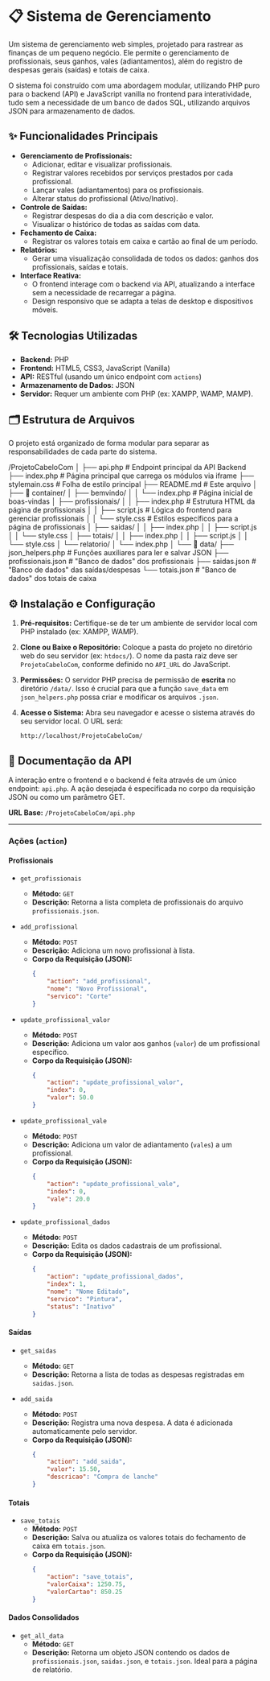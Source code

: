 # 📋 Sistema de Gerenciamento

Um sistema de gerenciamento web simples, projetado para rastrear as finanças de um pequeno negócio. Ele permite o gerenciamento de profissionais, seus ganhos, vales (adiantamentos), além do registro de despesas gerais (saídas) e totais de caixa.

O sistema foi construído com uma abordagem modular, utilizando PHP puro para o backend (API) e JavaScript vanilla no frontend para interatividade, tudo sem a necessidade de um banco de dados SQL, utilizando arquivos JSON para armazenamento de dados.

## ✨ Funcionalidades Principais

* **Gerenciamento de Profissionais:**
    * Adicionar, editar e visualizar profissionais.
    * Registrar valores recebidos por serviços prestados por cada profissional.
    * Lançar vales (adiantamentos) para os profissionais.
    * Alterar status do profissional (Ativo/Inativo).
* **Controle de Saídas:**
    * Registrar despesas do dia a dia com descrição e valor.
    * Visualizar o histórico de todas as saídas com data.
* **Fechamento de Caixa:**
    * Registrar os valores totais em caixa e cartão ao final de um período.
* **Relatórios:**
    * Gerar uma visualização consolidada de todos os dados: ganhos dos profissionais, saídas e totais.
* **Interface Reativa:**
    * O frontend interage com o backend via API, atualizando a interface sem a necessidade de recarregar a página.
    * Design responsivo que se adapta a telas de desktop e dispositivos móveis.

## 🛠️ Tecnologias Utilizadas

* **Backend:** PHP
* **Frontend:** HTML5, CSS3, JavaScript (Vanilla)
* **API:** RESTful (usando um único endpoint com `actions`)
* **Armazenamento de Dados:** JSON
* **Servidor:** Requer um ambiente com PHP (ex: XAMPP, WAMP, MAMP).

## 🗂️ Estrutura de Arquivos

O projeto está organizado de forma modular para separar as responsabilidades de cada parte do sistema.

/ProjetoCabeloCom
│
├── api.php                 # Endpoint principal da API Backend
├── index.php               # Página principal que carrega os módulos via iframe
├── stylemain.css           # Folha de estilo principal
├── README.md               # Este arquivo
│
├── 📁 container/
│   ├── bemvindo/
│   │   └── index.php       # Página inicial de boas-vindas
│   ├── profissionais/
│   │   ├── index.php       # Estrutura HTML da página de profissionais
│   │   ├── script.js       # Lógica do frontend para gerenciar profissionais
│   │   └── style.css       # Estilos específicos para a página de profissionais
│   ├── saidas/
│   │   ├── index.php
│   │   ├── script.js
│   │   └── style.css
│   ├── totais/
│   │   ├── index.php
│   │   ├── script.js
│   │   └── style.css
│   └── relatorio/
│       └── index.php
│
└── 📁 data/
├── json_helpers.php    # Funções auxiliares para ler e salvar JSON
├── profissionais.json  # "Banco de dados" dos profissionais
├── saidas.json         # "Banco de dados" das saídas/despesas
└── totais.json         # "Banco de dados" dos totais de caixa


## ⚙️ Instalação e Configuração

1.  **Pré-requisitos:** Certifique-se de ter um ambiente de servidor local com PHP instalado (ex: XAMPP, WAMP).

2.  **Clone ou Baixe o Repositório:** Coloque a pasta do projeto no diretório web do seu servidor (ex: `htdocs/`). O nome da pasta raiz deve ser `ProjetoCabeloCom`, conforme definido no `API_URL` do JavaScript.

3.  **Permissões:** O servidor PHP precisa de permissão de **escrita** no diretório `/data/`. Isso é crucial para que a função `save_data` em `json_helpers.php` possa criar e modificar os arquivos `.json`.

4.  **Acesse o Sistema:** Abra seu navegador e acesse o sistema através do seu servidor local. O URL será:
    ```
    http://localhost/ProjetoCabeloCom/
    ```

## 🔌 Documentação da API

A interação entre o frontend e o backend é feita através de um único endpoint: `api.php`. A ação desejada é especificada no corpo da requisição JSON ou como um parâmetro GET.

**URL Base:** `/ProjetoCabeloCom/api.php`

---

### Ações (`action`)

#### Profissionais

* `get_profissionais`
    * **Método:** `GET`
    * **Descrição:** Retorna a lista completa de profissionais do arquivo `profissionais.json`.

* `add_profissional`
    * **Método:** `POST`
    * **Descrição:** Adiciona um novo profissional à lista.
    * **Corpo da Requisição (JSON):**
        ```json
        {
            "action": "add_profissional",
            "nome": "Novo Profissional",
            "servico": "Corte"
        }
        ```

* `update_profissional_valor`
    * **Método:** `POST`
    * **Descrição:** Adiciona um valor aos ganhos (`valor`) de um profissional específico.
    * **Corpo da Requisição (JSON):**
        ```json
        {
            "action": "update_profissional_valor",
            "index": 0,
            "valor": 50.0
        }
        ```

* `update_profissional_vale`
    * **Método:** `POST`
    * **Descrição:** Adiciona um valor de adiantamento (`vales`) a um profissional.
    * **Corpo da Requisição (JSON):**
        ```json
        {
            "action": "update_profissional_vale",
            "index": 0,
            "vale": 20.0
        }
        ```

* `update_profissional_dados`
    * **Método:** `POST`
    * **Descrição:** Edita os dados cadastrais de um profissional.
    * **Corpo da Requisição (JSON):**
        ```json
        {
            "action": "update_profissional_dados",
            "index": 1,
            "nome": "Nome Editado",
            "servico": "Pintura",
            "status": "Inativo"
        }
        ```

#### Saídas

* `get_saidas`
    * **Método:** `GET`
    * **Descrição:** Retorna a lista de todas as despesas registradas em `saidas.json`.

* `add_saida`
    * **Método:** `POST`
    * **Descrição:** Registra uma nova despesa. A data é adicionada automaticamente pelo servidor.
    * **Corpo da Requisição (JSON):**
        ```json
        {
            "action": "add_saida",
            "valor": 15.50,
            "descricao": "Compra de lanche"
        }
        ```

#### Totais

* `save_totais`
    * **Método:** `POST`
    * **Descrição:** Salva ou atualiza os valores totais do fechamento de caixa em `totais.json`.
    * **Corpo da Requisição (JSON):**
        ```json
        {
            "action": "save_totais",
            "valorCaixa": 1250.75,
            "valorCartao": 850.25
        }
        ```

#### Dados Consolidados

* `get_all_data`
    * **Método:** `GET`
    * **Descrição:** Retorna um objeto JSON contendo os dados de `profissionais.json`, `saidas.json`, e `totais.json`. Ideal para a página de relatório.